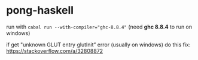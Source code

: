 # pong-haskell

run with `cabal run --with-compiler="ghc-8.8.4"` (need **ghc 8.8.4** to run on windows)

if get "unknown GLUT entry glutInit” error (usually on windows) do this fix: https://stackoverflow.com/a/32808872

